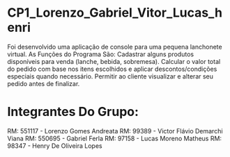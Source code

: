 # CP1_Lorenzo_Gabriel_Vitor_Lucas_henri
Foi desenvolvido uma aplicação de console para uma pequena lanchonete virtual.
As Funções do Programa São:
Cadastrar alguns produtos disponíveis para venda (lanche, bebida, sobremesa).
Calcular o valor total do pedido com base nos itens escolhidos e aplicar descontos/condições especiais quando necessário.
Permitir ao cliente visualizar e alterar seu pedido antes de finalizar.
# Integrantes Do Grupo:
RM: 551117 - Lorenzo Gomes Andreata
RM: 99389 - Victor Flávio Demarchi Viana
RM: 550695 - Gabriel Ferla
RM: 97158 - Lucas Moreno Matheus
RM: 98347 - Henry De Oliveira Lopes
